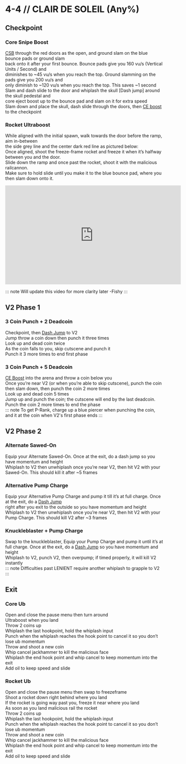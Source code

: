 # 4-4 // CLAIR DE SOLEIL (Any%)
## Checkpoint
### Core Snipe Boost
[CSB](/speedrun-tech.md#core-snipe-boosts) through the red doors as the open, and ground slam on the blue bounce pads or ground slam<br/>
back onto it after your first bounce. Bounce pads give you 160 vu/s (Vertical Units / Second) and <br/>
diminishes to ~45 vu/s when you reach the top. Ground slamming on the pads give you 200 vu/s and <br/>
only diminish to ~120 vu/s when you reach the top. This saves ~1 second<br/>
Slam and dash slide to the door and whiplash the skull [Dash jump] around the skull pedestal and<br/>
core eject boost up to the bounce pad and slam on it for extra speed <br/>
Slam down and place the skull, dash slide through the doors, then [CE boost](/speedrun-tech.md#ce-boost-core-eject-boost) to the checkpoint <br/>
### Rocket Ultraboost 
While aligned with the initial spawn, walk towards the door before the ramp, aim in-between <br/>
the side grey line and the center dark red line as pictured below: <br/>
Once aligned, shoot the freeze-frame rocket and freeze it when it’s halfway between you and the door.<br/>
Slide down the ramp and once past the rocket, shoot it with the malicious railcannon.<br/>
Make sure to hold slide until you make it to the blue bounce pad, where you then slam down onto it.<br/>

<iframe width="560" height="315" src="https://www.youtube.com/embed/ND75yFkc-gI" frameborder="0" allow="accelerometer; autoplay; clipboard-write; encrypted-media; gyroscope; picture-in-picture" allowfullscreen></iframe>

::: note
Will update this video for more clarity later -Fishy
:::

## V2 Phase 1
### 3 Coin Punch + 2 Deadcoin
Checkpoint, then [Dash Jump](/speedrun-tech.md#dash-jump) to V2 <br/>
Jump throw a coin down then punch it three times <br/>
Look up and dead coin twice <br/>
As the coin falls to you, skip cutscene and punch it <br/>
Punch it 3 more times to end first phase <br/>
### 3 Coin Punch + 5 Deadcoin
[CE Boost](/speedrun-tech.md#ce-boost-core-eject-boost) into the arena and throw a coin below you <br/>
Once you’re near V2 (or when you’re able to skip cutscene), punch the coin then slam down, then punch the coin 2 more times <br/>
Look up and dead coin 5 times <br/>
Jump up and punch the coin; the cutscene will end by the last deadcoin. <br/>
Punch the coin 2 more times to end the phase <br/>
::: note
To get P-Rank, charge up a blue piercer when punching the coin, and it at the coin when V2's first phase ends
:::
## V2 Phase 2
### Alternate Sawed-On
Equip your Alternate Sawed-On. Once at the exit, do a dash jump so you have momentum and height <br/>
Whiplash to V2 then unwhiplash once you’re near V2, then hit V2 with your Sawed-On. This should kill it after ~5 frames <br/>

### Alternative Pump Charge
Equip your Alternative Pump Charge and pump it till it’s at full charge. Once at the exit, do a [Dash Jump](/speedrun-tech.html#dash-jump)<br/>
 right after you exit to the outside so you have momentum and height<br/>
Whiplash to V2 then unwhiplash once you’re near V2, then hit V2 with your Pump Charge. This should kill V2 after  ~3 frames <br/>

### Knuckleblaster + Pump Charge
Swap to the knuckleblaster, Equip your Pump Charge and pump it until it’s at full charge. Once at the exit, do a [Dash Jump](/speedrun-tech.html#dash-jump) so you have momentum and height <br/>
Whiplash to V2, punch V2, then overpump; if timed properly, it will kill V2 instantly <br/>
::: note
 Difficulties past LENIENT require another whiplash to grapple to V2
:::

## Exit
### Core Ub
Open and close the pause menu then turn around <br/>
Ultraboost when you land <br/>
Throw 2 coins up <br/>
Whiplash the last hookpoint, hold the whiplash input <br/>
Punch when the whiplash reaches the hook point to cancel it so you don’t lose ub momentum <br/>
Throw and shoot a new coin <br/>
Whip cancel jackhammer to kill the malicious face <br/>
Whiplash the end hook point and whip cancel to keep momentum into the exit <br/>
Add oil to keep speed and slide <br/>
### Rocket Ub
Open and close the pause menu then swap to freezeframe <br/>
Shoot a rocket down right behind where you land <br/>
If the rocket is going way past you, freeze it near where you land <br/>
As soon as you land malicious rail the rocket <br/>
Throw 2 coins up <br/>
Whiplash the last hookpoint, hold the whiplash input <br/>
Punch when the whiplash reaches the hook point to cancel it so you don’t lose ub momentum <br/>
Throw and shoot a new coin <br/>
Whip cancel jackhammer to kill the malicious face <br/>
Whiplash the end hook point and whip cancel to keep momentum into the exit <br/>
Add oil to keep speed and slide <br/>